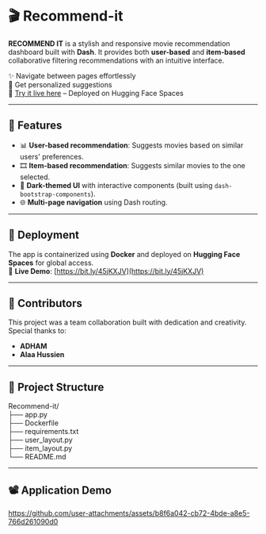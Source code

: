 # 🎬 Recommend-it

**RECOMMEND IT** is a stylish and responsive movie recommendation dashboard built with **Dash**. It provides both **user-based** and **item-based** collaborative filtering recommendations with an intuitive interface.

✨ Navigate between pages effortlessly  
🎯 Get personalized suggestions  
🚀 [Try it live here](https://bit.ly/45jKXJV) – Deployed on Hugging Face Spaces

---

## 🔧 Features

- 📊 **User-based recommendation**: Suggests movies based on similar users' preferences.
- 🎞️ **Item-based recommendation**: Suggests similar movies to the one selected.
- 🎨 **Dark-themed UI** with interactive components (built using `dash-bootstrap-components`).
- 🌐 **Multi-page navigation** using Dash routing.

---

## 🚀 Deployment

The app is containerized using **Docker** and deployed on **Hugging Face Spaces** for global access.  
🔗 **Live Demo**: [https://bit.ly/45jKXJV](https://bit.ly/45jKXJV)

---

## 👥 Contributors

This project was a team collaboration built with dedication and creativity. Special thanks to:

- **ADHAM**
- **Alaa Hussien**

---

## 📁 Project Structure 

Recommend-it/  
├── app.py  
├── Dockerfile  
├── requirements.txt  
├── user_layout.py  
├── item_layout.py  
└── README.md  

---

## 📽️ Application Demo  
https://github.com/user-attachments/assets/b8f6a042-cb72-4bde-a8e5-766d261090d0
